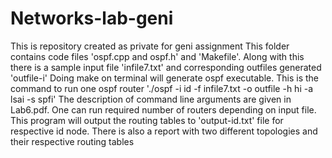 # Networks-lab-geni
This is repository created as private for geni assignment
This folder contains code files 'ospf.cpp and ospf.h' and 'Makefile'.
Along with this there is a sample input file 'infile7.txt' and corresponding outfiles generated 'outfile-i'
Doing make on terminal will generate ospf executable.
This is the command to run one ospf router './ospf -i id -f infile7.txt -o outfile -h hi -a lsai -s spfi'
The description of command line arguments are given in Lab6.pdf.
One can run required number of routers depending on input file. 
This program will output the routing tables to 'output-id.txt' file for respective id node.
There is also a report with two different topologies and their respective routing tables
